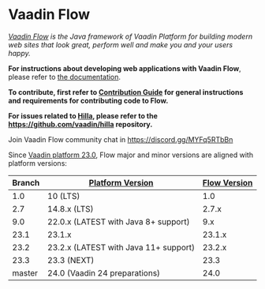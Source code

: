 

Vaadin Flow
======
*[Vaadin Flow](https://vaadin.com/flow) is the Java framework of Vaadin Platform for building modern web sites that look great, perform well and make you and your users happy.*

**For instructions about developing web applications with Vaadin Flow**, please refer to [the documentation](https://vaadin.com/docs/latest/flow/overview).

**To contribute, first refer to [Contribution Guide](/CONTRIBUTING.md) for general instructions and requirements for contributing code to Flow.**

**For issues related to [Hilla](https://hilla.dev/), please refer to the https://github.com/vaadin/hilla repository.**

Join Vaadin Flow community chat in https://discord.gg/MYFq5RTbBn

Since [Vaadin platform 23.0](https://github.com/vaadin/platform), Flow major and minor versions are aligned with platform versions:

| Branch | [Platform Version](https://github.com/vaadin/platform/releases) | [Flow Version](https://github.com/vaadin/flow/releases) |
|--------|-----------------------------------------------------------------|---------------------------------------------------------|
|  1.0   |  10 (LTS)                                                       |  1.0                                                    |
|  2.7   |  14.8.x (LTS)                                                   |  2.7.x                                                  |
|  9.0   |  22.0.x (LATEST with Java 8+ support)                           |  9.x                                                    |
|  23.1  |  23.1.x                                                         |  23.1.x                                                 |
|  23.2  |  23.2.x (LATEST with Java 11+ support)                          |  23.2.x                                                 |
|  23.3  |  23.3 (NEXT)                                                    |  23.3                                                   |
|  master|  24.0 (Vaadin 24 preparations)                                  |  24.0                                                   |
